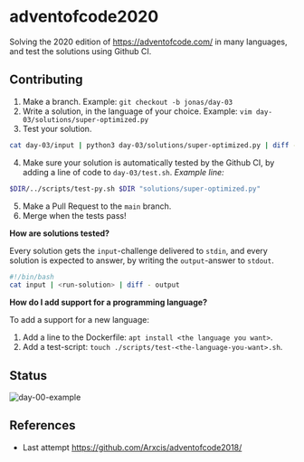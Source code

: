 # adventofcode2020
Solving the 2020 edition of https://adventofcode.com/ in many languages, and test the solutions using Github CI.

## Contributing
1. Make a branch. Example: `git checkout -b jonas/day-03`
2. Write a solution, in the language of your choice. Example: `vim day-03/solutions/super-optimized.py`
3. Test your solution.

```sh
cat day-03/input | python3 day-03/solutions/super-optimized.py | diff - day-03/output
```

4. Make sure your solution is automatically tested by the Github CI, by adding a line of code to `day-03/test.sh`.
*Example line:*
```sh
$DIR/../scripts/test-py.sh $DIR "solutions/super-optimized.py"
```

5. Make a Pull Request to the `main` branch.
6. Merge when the tests pass!

**How are solutions tested?**

Every solution gets the `input`-challenge delivered to `stdin`, and every solution is expected to answer, by writing the `output`-answer to `stdout`.

```sh
#!/bin/bash
cat input | <run-solution> | diff - output
```

**How do I add support for a programming language?**

To add a support for a new language:
1. Add a line to the Dockerfile: `apt install <the language you want>`.
2. Add a test-script: `touch ./scripts/test-<the-language-you-want>.sh`.

## Status
![day-00-example](https://github.com/Arxcis/adventofcode2020/workflows/day-00-example/badge.svg)

## References
- Last attempt https://github.com/Arxcis/adventofcode2018/
